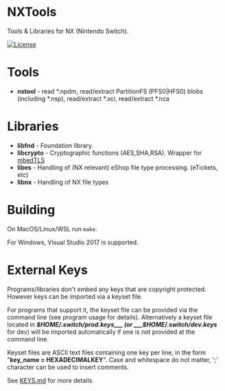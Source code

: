 # NXTools

Tools & Libraries for NX (Nintendo Switch).

[![License](https://img.shields.io/badge/license-MIT-blue.svg)](/LICENSE)

# Tools

* __nstool__ - read *.npdm, read/extract PartitionFS (PFS0|HFS0) blobs (including *.nsp), read/extract *.xci, read/extract *.nca

# Libraries

* __libfnd__	- Foundation library.
* __libcrypto__	- Cryptographic functions (AES,SHA,RSA). Wrapper for [mbedTLS](https://github.com/ARMmbed/mbedtls)
* __libes__		- Handling of (NX relevant) eShop file type processing. (eTickets, etc)
* __libnx__		- Handling of NX file types

# Building

On MacOS/Linux/WSL run `make`.

For Windows, Visual Studio 2017 is supported.

# External Keys

Programs/libraries don't embed any keys that are copyright protected. However keys can be imported via a keyset file. 

For programs that support it, the keyset file can be provided via the command line (see program usage for details). Alternatively a keyset file located in ___$HOME/.switch/prod.keys___ (or ___$HOME/.switch/dev.keys___ for dev) will be imported automatically if one is not provided at the command line.

Keyset files are ASCII text files containing one key per line, in the form "__key_name = HEXADECIMALKEY__". Case and whitespace do not matter, ';' character can be used to insert comments.

See [KEYS.md](/KEYS.md) for more details.